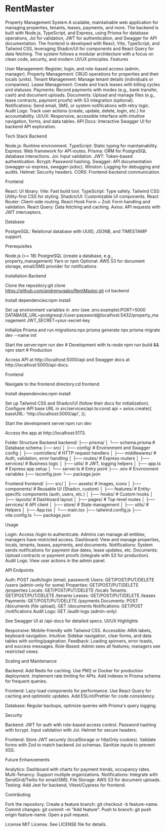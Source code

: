 # RentMaster
Property Management System
A scalable, maintainable web application for managing properties, tenants, leases, payments, and more. The backend is built with Node.js, TypeScript, and Express, using Prisma for database operations, Joi for validation, JWT for authentication, and Swagger for API documentation. The frontend is developed with React, Vite, TypeScript, and Tailwind CSS, leveraging Shadcn/UI for components and React Query for data fetching. The system follows a modular architecture with a focus on clean code, security, and modern UI/UX principles.
Features

User Management: Register, login, and role-based access (admin, manager).
Property Management: CRUD operations for properties and their locals (units).
Tenant Management: Manage tenant details (individuals or companies).
Lease Management: Create and track leases with billing cycles and statuses.
Payments: Record payments with modes (e.g., bank transfer, cash) and document uploads.
Documents: Upload and manage files (e.g., lease contracts, payment proofs) with S3 integration (optional).
Notifications: Send email, SMS, or system notifications with retry logic.
Audit Logs: Track user actions (create, update, delete, login, etc.) for accountability.
UI/UX: Responsive, accessible interface with intuitive navigation, forms, and data tables.
API Docs: Interactive Swagger UI for backend API exploration.

Tech Stack
Backend

Node.js: Runtime environment.
TypeScript: Static typing for maintainability.
Express: Web framework for API routes.
Prisma: ORM for PostgreSQL database interactions.
Joi: Input validation.
JWT: Token-based authentication.
Bcrypt: Password hashing.
Swagger: API documentation (swagger-ui-express, swagger-jsdoc).
Winston: Logging for debugging and audits.
Helmet: Security headers.
CORS: Frontend-backend communication.

Frontend

React: UI library.
Vite: Fast build tool.
TypeScript: Type safety.
Tailwind CSS: Utility-first CSS for styling.
Shadcn/UI: Customizable UI components.
React Router: Client-side routing.
React Hook Form + Zod: Form handling and validation.
React Query: Data fetching and caching.
Axios: API requests with JWT interceptors.

Database

PostgreSQL: Relational database with UUID, JSONB, and TIMESTAMP support.

Prerequisites

Node.js (>= 18)
PostgreSQL (create a database, e.g., property_management)
Yarn or npm
Optional: AWS S3 for document storage, email/SMS provider for notifications

Installation
Backend

Clone the repository:git clone https://github.com/andremugabo/RentMaster.git
cd backend


Install dependencies:npm install


Set up environment variables in .env (see .env.example):PORT=5000
DATABASE_URL=postgresql://user:password@localhost:5432/property_management
JWT_SECRET=your-secret-key


Initialize Prisma and run migrations:npx prisma generate
npx prisma migrate dev --name init


Start the server:npm run dev  # Development with ts-node
npm run build && npm start  # Production


Access API at http://localhost:5000/api and Swagger docs at http://localhost:5000/api-docs.

Frontend

Navigate to the frontend directory:cd frontend


Install dependencies:npm install


Set up Tailwind CSS and Shadcn/UI (follow their docs for initialization).
Configure API base URL in src/services/api.ts:const api = axios.create({
  baseURL: 'http://localhost:5000/api',
});


Start the development server:npm run dev


Access the app at http://localhost:5173.

Folder Structure
Backend
backend/
├── prisma/
│   └── schema.prisma       # Database schema
├── src/
│   ├── config/            # Environment and Swagger config
│   ├── controllers/       # HTTP request handlers
│   ├── middlewares/       # Auth, validation, error handling
│   ├── routes/            # Express routers
│   ├── services/          # Business logic
│   ├── utils/             # JWT, logging helpers
│   ├── app.ts             # Express app setup
│   └── server.ts          # Entry point
├── .env                   # Environment variables
├── tsconfig.json
└── package.json

Frontend
frontend/
├── src/
│   ├── assets/            # Images, icons
│   ├── components/        # Reusable UI (Shadcn, custom)
│   ├── features/          # Entity-specific components (auth, users, etc.)
│   ├── hooks/             # Custom hooks
│   ├── layouts/           # Dashboard layout
│   ├── pages/             # Top-level routes
│   ├── services/          # API client
│   ├── store/             # State management
│   ├── utils/             # Helpers
│   ├── App.tsx
│   └── main.tsx
├── tailwind.config.js
├── vite.config.ts
└── package.json

Usage

Login: Access /login to authenticate. Admins can manage all entities; managers have restricted access.
Dashboard: View and manage properties, locals, tenants, leases, payments, and documents.
Notifications: System sends notifications for payment due dates, lease updates, etc.
Documents: Upload contracts or payment proofs (integrate with S3 for production).
Audit Logs: View user actions in the admin panel.

API Endpoints

Auth: POST /auth/login (email, password)
Users: GET/POST/PUT/DELETE /users (admin-only for some)
Properties: GET/POST/PUT/DELETE /properties
Locals: GET/POST/PUT/DELETE /locals
Tenants: GET/POST/PUT/DELETE /tenants
Leases: GET/POST/PUT/DELETE /leases
Payments: GET/POST/PUT/DELETE /payments
Documents: POST /documents (file upload), GET /documents
Notifications: GET/POST /notifications
Audit Logs: GET /audit-logs (admin-only)

See Swagger UI at /api-docs for detailed specs.
UI/UX Highlights

Responsive: Mobile-friendly with Tailwind CSS.
Accessible: ARIA labels, keyboard navigation.
Intuitive: Sidebar navigation, clear forms, and data tables with sorting/pagination.
Feedback: Loading spinners, error toasts, and success messages.
Role-Based: Admin sees all features; managers see restricted views.

Scaling and Maintenance

Backend:
Add Redis for caching.
Use PM2 or Docker for production deployment.
Implement rate limiting for APIs.
Add indexes in Prisma schema for frequent queries.


Frontend:
Lazy-load components for performance.
Use React Query for caching and optimistic updates.
Add ESLint/Prettier for code consistency.


Database: Regular backups, optimize queries with Prisma's query logging.

Security

Backend:
JWT for auth with role-based access control.
Password hashing with bcrypt.
Input validation with Joi.
Helmet for secure headers.


Frontend:
Store JWT securely (localStorage or httpOnly cookies).
Validate forms with Zod to match backend Joi schemas.
Sanitize inputs to prevent XSS.



Future Enhancements

Analytics: Dashboard with charts for payment trends, occupancy rates.
Multi-Tenancy: Support multiple organizations.
Notifications: Integrate with SendGrid/Twilio for email/SMS.
File Storage: AWS S3 for document uploads.
Testing: Add Jest for backend, Vitest/Cypress for frontend.

Contributing

Fork the repository.
Create a feature branch: git checkout -b feature-name.
Commit changes: git commit -m "Add feature".
Push to branch: git push origin feature-name.
Open a pull request.

License
MIT License. See LICENSE file for details.